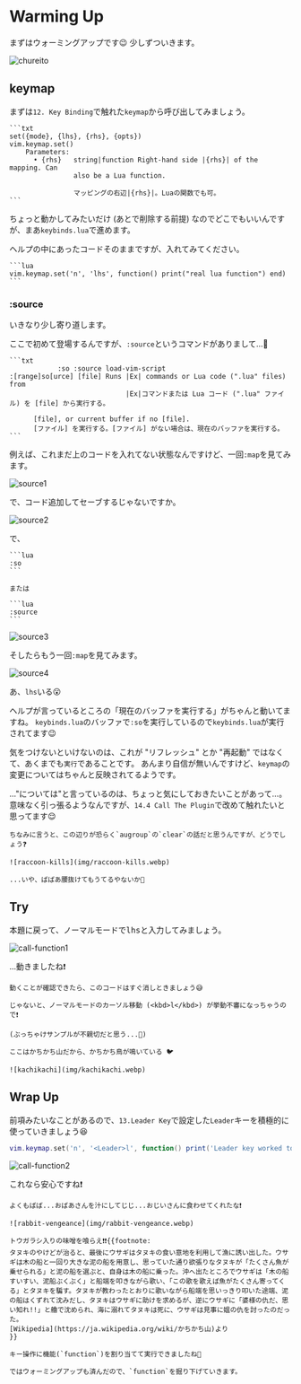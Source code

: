 # Warming Up

まずはウォーミングアップです😉 少しずついきます。

![chureito](img/chureito.webp)

## keymap

まずは`12. Key Binding`で触れた`keymap`から呼び出してみましょう。

~~~admonish info title=":h keymap.set"
```txt
set({mode}, {lhs}, {rhs}, {opts})                           vim.keymap.set()
    Parameters:
      • {rhs}   string|function Right-hand side |{rhs}| of the mapping. Can
                also be a Lua function.

                マッピングの右辺|{rhs}|。Luaの関数でも可。
```
~~~

ちょっと動かしてみたいだけ (あとで削除する前提) なのでどこでもいいんですが、まあ`keybinds.lua`で進めます。

ヘルプの中にあったコードそのままですが、入れてみてください。

~~~admonish example
```lua
vim.keymap.set('n', 'lhs', function() print("real lua function") end)
```
~~~

### :source

いきなり少し寄り道します。

ここで初めて登場するんですが、`:source`というコマンドがありまして...🤔

~~~admonish info title=":h source"
```txt
            :so :source load-vim-script
:[range]so[urce] [file]	Runs |Ex| commands or Lua code (".lua" files) from
                             |Ex|コマンドまたは Lua コード (".lua" ファイル) を [file] から実行する。

      [file], or current buffer if no [file].
      [ファイル] を実行する。[ファイル] がない場合は、現在のバッファを実行する。
```
~~~

例えば、これまだ上のコードを入れてない状態なんですけど、一回`:map`を見てみます。

![source1](img/source1.webp)

で、コード追加してセーブするじゃないですか。

![source2](img/source2.webp)

で、

~~~admonish quote title="Command"
```lua
:so
```

または

```lua
:source
```
~~~

![source3](img/source3.webp)

そしたらもう一回`:map`を見てみます。

![source4](img/source4.webp)

あ、`lhs`いる😮

ヘルプが言っているところの「現在のバッファを実行する」がちゃんと動いてますね。
`keybinds.lua`のバッファで`:so`を実行しているので`keybinds.lua`が実行されてます😉

気をつけないといけないのは、これが "リフレッシュ" とか "再起動" ではなくて、あくまでも`実行`であることです。
あんまり自信が無いんですけど、`keymap`の変更についてはちゃんと反映されてるようです。

..."については"と言っているのは、ちょっと気にしておきたいことがあって...。
意味なく引っ張るようなんですが、`14.4 Call The Plugin`で改めて触れたいと思ってます😌

```admonish tip
ちなみに言うと、この辺りが恐らく`augroup`の`clear`の話だと思うんですが、どうでしょう❓
```

```admonish danger title=""
![raccoon-kills](img/raccoon-kills.webp)

...いや、ばばあ腰抜けてもうてるやないか👵
```

## Try

本題に戻って、ノーマルモードで<kbd>l</kbd><kbd>h</kbd><kbd>s</kbd>と入力してみましょう。

![call-function1](img/call-function1.webp)

...動きましたね❗

```admonish warning
動くことが確認できたら、このコードはすぐ消しときましょう😅

じゃないと、ノーマルモードのカーソル移動 (<kbd>l</kbd>) が挙動不審になっちゃうので❗

(ぶっちゃけサンプルが不親切だと思う...🤫)
```

```admonish danger title=""
ここはかちかち山だから、かちかち鳥が鳴いている 🐦

![kachikachi](img/kachikachi.webp)
```

## Wrap Up

前項みたいなことがあるので、`13.Leader Key`で設定した`Leader`キーを積極的に使っていきましょう😆

```lua
vim.keymap.set('n', '<Leader>l', function() print('Leader key worked too.') end)
```

![call-function2](img/call-function2.webp)

これなら安心ですね❗

```admonish danger title=""
よくもばば...おばあさんを汁にしてじじ...おじいさんに食わせてくれたな❗

![rabbit-vengeance](img/rabbit-vengeance.webp)

トウガラシ入りの味噌を喰らえ❗❗{{footnote:
タヌキのやけどが治ると、最後にウサギはタヌキの食い意地を利用して漁に誘い出した。ウサギは木の船と一回り大きな泥の船を用意し、思っていた通り欲張りなタヌキが「たくさん魚が乗せられる」と泥の船を選ぶと、自身は木の船に乗った。沖へ出たところでウサギは「木の船すいすい、泥船ぶくぶく」と船端を叩きながら歌い、「この歌を歌えば魚がたくさん寄ってくる」とタヌキを騙す。タヌキが教わったとおりに歌いながら船端を思いっきり叩いた途端、泥の船はくずれて沈みだし、タヌキはウサギに助けを求めるが、逆にウサギに「婆様の仇だ、思い知れ!!」と艪で沈められ、海に溺れてタヌキは死に、ウサギは見事に媼の仇を討ったのだった。
[Wikipedia](https://ja.wikipedia.org/wiki/かちかち山)より
}}
```

```admonish success
キー操作に機能(`function`)を割り当てて実行できましたね🤗

ではウォーミングアップも済んだので、`function`を掘り下げていきます。
```
